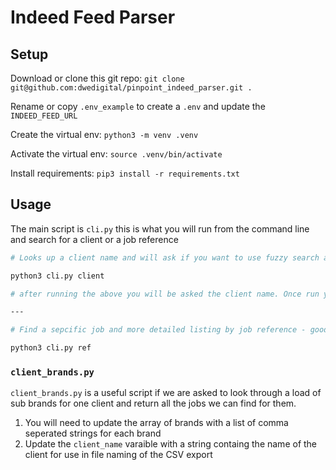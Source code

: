 # Indeed Feed Parser

## Setup

Download or clone this git repo:
`git clone git@github.com:dwedigital/pinpoint_indeed_parser.git .`

Rename or copy `.env_example` to create a `.env` and update the `INDEED_FEED_URL`

Create the virtual env:
`python3 -m venv .venv`

Activate the virtual env:
`source .venv/bin/activate`

Install requirements:
`pip3 install -r requirements.txt`

## Usage

The main script is `cli.py` this is what you will run from the command line and search for a client or a job reference

```bash
# Looks up a client name and will ask if you want to use fuzzy search and search as client or source name

python3 cli.py client

# after running the above you will be asked the client name. Once run you also have the option to exprt the jobs to a CSV that will save in the folder of the script

---

# Find a sepcific job and more detailed listing by job reference - good for debugging

python3 cli.py ref
```

### `client_brands.py`

`client_brands.py` is a useful script if we are asked to look through a load of sub brands for one client and return all the jobs we can find for them.

1. You will need to update the array of brands with a list of comma seperated strings for each brand
2. Update the `client_name` varaible with a string containg the name of the client for use in file naming of the CSV export
